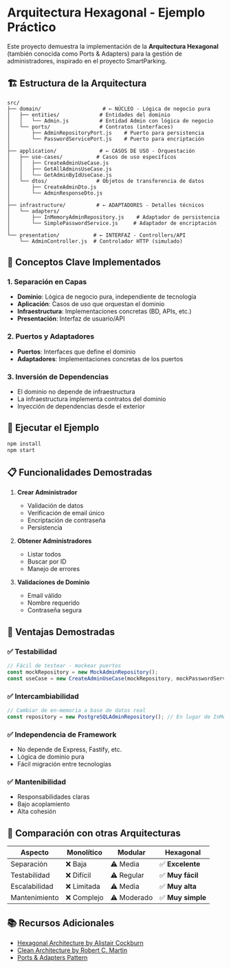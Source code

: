 # Arquitectura Hexagonal - Ejemplo Práctico

Este proyecto demuestra la implementación de la **Arquitectura Hexagonal** (también conocida como Ports & Adapters) para la gestión de administradores, inspirado en el proyecto SmartParking.

## 🏗️ Estructura de la Arquitectura

```
src/
├── domain/                    # ← NÚCLEO - Lógica de negocio pura
│   ├── entities/             # Entidades del dominio
│   │   └── Admin.js          # Entidad Admin con lógica de negocio
│   └── ports/                # Contratos (interfaces)
│       ├── AdminRepositoryPort.js    # Puerto para persistencia
│       └── PasswordServicePort.js    # Puerto para encriptación
│
├── application/              # ← CASOS DE USO - Orquestación
│   ├── use-cases/           # Casos de uso específicos
│   │   ├── CreateAdminUseCase.js
│   │   ├── GetAllAdminsUseCase.js
│   │   └── GetAdminByIdUseCase.js
│   └── dtos/                # Objetos de transferencia de datos
│       ├── CreateAdminDto.js
│       └── AdminResponseDto.js
│
├── infrastructure/          # ← ADAPTADORES - Detalles técnicos
│   └── adapters/
│       ├── InMemoryAdminRepository.js    # Adaptador de persistencia
│       └── SimplePasswordService.js     # Adaptador de encriptación
│
└── presentation/           # ← INTERFAZ - Controllers/API
    └── AdminController.js  # Controlador HTTP (simulado)
```

## 🎯 Conceptos Clave Implementados

### 1. **Separación en Capas**
- **Dominio**: Lógica de negocio pura, independiente de tecnología
- **Aplicación**: Casos de uso que orquestan el dominio
- **Infraestructura**: Implementaciones concretas (BD, APIs, etc.)
- **Presentación**: Interfaz de usuario/API

### 2. **Puertos y Adaptadores**
- **Puertos**: Interfaces que define el dominio
- **Adaptadores**: Implementaciones concretas de los puertos

### 3. **Inversión de Dependencias**
- El dominio no depende de infraestructura
- La infraestructura implementa contratos del dominio
- Inyección de dependencias desde el exterior

## 🚀 Ejecutar el Ejemplo

```bash
npm install
npm start
```

## 📋 Funcionalidades Demostradas

1. **Crear Administrador**
   - Validación de datos
   - Verificación de email único
   - Encriptación de contraseña
   - Persistencia

2. **Obtener Administradores**
   - Listar todos
   - Buscar por ID
   - Manejo de errores

3. **Validaciones de Dominio**
   - Email válido
   - Nombre requerido
   - Contraseña segura

## 🧪 Ventajas Demostradas

### ✅ **Testabilidad**
```javascript
// Fácil de testear - mockear puertos
const mockRepository = new MockAdminRepository();
const useCase = new CreateAdminUseCase(mockRepository, mockPasswordService);
```

### ✅ **Intercambiabilidad**
```javascript
// Cambiar de en-memoria a base de datos real
const repository = new PostgreSQLAdminRepository(); // En lugar de InMemoryAdminRepository
```

### ✅ **Independencia de Framework**
- No depende de Express, Fastify, etc.
- Lógica de dominio pura
- Fácil migración entre tecnologías

### ✅ **Mantenibilidad**
- Responsabilidades claras
- Bajo acoplamiento
- Alta cohesión

## 🔄 Comparación con otras Arquitecturas

| Aspecto | Monolítico | Modular | **Hexagonal** |
|---------|------------|---------|---------------|
| Separación | ❌ Baja | ⚠️ Media | ✅ **Excelente** |
| Testabilidad | ❌ Difícil | ⚠️ Regular | ✅ **Muy fácil** |
| Escalabilidad | ❌ Limitada | ⚠️ Media | ✅ **Muy alta** |
| Mantenimiento | ❌ Complejo | ⚠️ Moderado | ✅ **Muy simple** |

## 📚 Recursos Adicionales

- [Hexagonal Architecture by Alistair Cockburn](https://alistair.cockburn.us/hexagonal-architecture/)
- [Clean Architecture by Robert C. Martin](https://blog.cleancoder.com/uncle-bob/2012/08/13/the-clean-architecture.html)
- [Ports & Adapters Pattern](https://herbertograca.com/2017/11/16/explicit-architecture-01-ddd-hexagonal-onion-clean-cqrs-how-i-put-it-all-together/)
